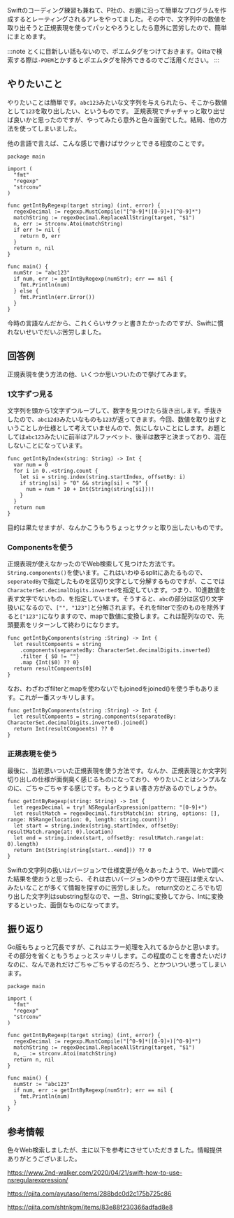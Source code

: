 <!--
title:   Swiftで文字列中の数値を取り出したかった件
tags:    Swift,ポエム
id:      a84f07f545370e4d6809
private: false
-->


Swiftのコーディング練習も兼ねて、P社の、お題に沿って簡単なプログラムを作成するとレーティングされるアレをやってました。その中で、文字列中の数値を取り出そうと正規表現を使ってパッとやろうとしたら意外に苦労したので、簡単にまとめます。

:::note
とくに目新しい話もないので、ポエムタグをつけておきます。Qiitaで検索する際は`-POEM`とかするとポエムタグを除外できるのでご活用ください。
:::

## やりたいこと

やりたいことは簡単です。`abc123`みたいな文字列を与えられたら、そこから数値として`123`を取り出したい、というものです。
正規表現でチャチャっと取り出せば良いかと思ったのですが、やってみたら意外と色々面倒でした。結局、他の方法を使ってしまいました。

他の言語で言えば、こんな感じで書けばサクッとできる程度のことです。

```go: getInt.go
package main

import (
  "fmt"
  "regexp"
  "strconv"
)

func getIntByRegexp(target string) (int, error) {
  regexDecimal := regexp.MustCompile("[^0-9]*([0-9]+)[^0-9]*")
  matchString := regexDecimal.ReplaceAllString(target, "$1")
  n, err := strconv.Atoi(matchString)
  if err != nil {
    return 0, err
  }
  return n, nil
}

func main() {
  numStr := "abc123"
  if num, err := getIntByRegexp(numStr); err == nil {
    fmt.Println(num)
  } else {
    fmt.Println(err.Error())
  }
}

```

今時の言語なんだから、これくらいサクッと書きたかったのですが、Swiftに慣れないせいでだいぶ苦労しました。

## 回答例

正規表現を使う方法の他、いくつか思いついたので挙げてみます。

### 1文字ずつ見る

文字列を頭から1文字ずつループして、数字を見つけたら抜き出します。手抜きしたので、`abc12d3`みたいなものも`123`が返ってきます。今回、数値を取り出すということしか仕様として考えていませんので、気にしないことにします。お題としては`abc123`みたいに前半はアルファベット、後半は数字と決まっており、混在しないことになっています。

```swift: getIntByIndex.swift
func getIntByIndex(string: String) -> Int {
  var num = 0
  for i in 0..<string.count {
    let si = string.index(string.startIndex, offsetBy: i)
    if string[si] > "0" && string[si] < "9" {
      num = num * 10 + Int(String(string[si]))!
    }
  }
  return num
}
```

目的は果たせますが、なんかこうもうちょっとサクッと取り出したいものです。

### Componentsを使う

正規表現が使えなかったのでWeb検索して見つけた方法です。
`String.components()`を使います。これはいわゆるsplitにあたるもので、`seperatedBy`で指定したものを区切り文字として分解するものですが、ここでは`CharacterSet.decimalDigits.inverted`を指定しています。つまり、10進数値を表す文字でないもの、を指定しています。そうすると、`abc`の部分は区切り文字扱いになるので、`["", "123"]`と分解されます。それをfilterで空のものを除外すると`["123"]`になりますので、mapで数値に変換します。これは配列なので、先頭要素をリターンして終わりになります。

```swift: getIntByComponents.swift
func getIntByComponents(string :String) -> Int {
  let resultCompoents = string
    .components(separatedBy: CharacterSet.decimalDigits.inverted)
    .filter { $0 != ""}
    .map {Int($0) ?? 0}
  return resultCompoents[0]
}
```

なお、わざわざfilterとmapを使わないでもjoinedをjoined()を使う手もあります。これが一番スッキリします。

```swift: getIntByComponents.swift
func getIntByComponents(string :String) -> Int {
  let resultCompoents = string.components(separatedBy: CharacterSet.decimalDigits.inverted).joined()
  return Int(resultCompoents) ?? 0
}
```

### 正規表現を使う

最後に、当初思いついた正規表現を使う方法です。なんか、正規表現とか文字列切り出しの仕様が面倒臭く感じるものになっており、やりたいことはシンプルなのに、ごちゃごちゃする感じです。もっとうまい書き方があるのでしょうか。

```swift: getIntByRegexp.swift
func getIntByRegexp(string: String) -> Int {
  let regexDecimal = try! NSRegularExpression(pattern: "[0-9]+")
  let resultMatch = regexDecimal.firstMatch(in: string, options: [], range: NSRange(location: 0, length: string.count))!
  let start = string.index(string.startIndex, offsetBy: resultMatch.range(at: 0).location)
  let end = string.index(start, offsetBy: resultMatch.range(at: 0).length)
  return Int(String(string[start..<end])) ?? 0
}
```

Swiftの文字列の扱いはバージョンで仕様変更が色々あったようで、Webで調べた結果を使おうと思ったら、それは古いバージョンのやり方で現在は使えない、みたいなことが多くて情報を探すのに苦労しました。
return文のところでも切り出した文字列はsubstring型なので、一旦、Stringに変換してから、Intに変換するといった、面倒なものになってます。

## 振り返り

Go版もちょっと冗長ですが、これはエラー処理を入れてるからかと思います。その部分を省くともうちょっとスッキリします。この程度のことを書きたいだけなのに、なんであれだけごちゃごちゃするのだろう、とかついつい思ってしまいます。

```go: getIntBad.go
package main

import (
  "fmt"
  "regexp"
  "strconv"
)

func getIntByRegexp(target string) (int, error) {
  regexDecimal := regexp.MustCompile("[^0-9]*([0-9]+)[^0-9]*")
  matchString := regexDecimal.ReplaceAllString(target, "$1")
  n, _ := strconv.Atoi(matchString)
  return n, nil
}

func main() {
  numStr := "abc123"
  if num, err := getIntByRegexp(numStr); err == nil {
    fmt.Println(num)
  }
}
```

## 参考情報

色々Web検索しましたが、主に以下を参考にさせていただきました。情報提供ありがとうございました。

https://www.2nd-walker.com/2020/04/21/swift-how-to-use-nsregularexpression/

https://qiita.com/ayutaso/items/288bdc0d2c175b725c86

https://qiita.com/shtnkgm/items/83e88f230366adfad8e8